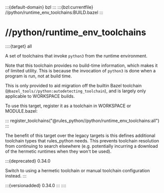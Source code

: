 :::{default-domain} bzl
:::
:::{bzl:currentfile} //python/runtime_env_toolchains:BUILD.bazel
:::

# //python/runtime_env_toolchains

::::{target} all

A set of toolchains that invoke `python3` from the runtime environment.

Note that this toolchain provides no build-time information, which makes it of
limited utility. This is because the invocation of `python3` is done when a
program is run, not at build time.

This is only provided to aid migration off the builtin Bazel toolchain 
(`@bazel_tools//python:autodetecting_toolchain`), and is largely only applicable
to WORKSPACE builds.

To use this target, register it as a toolchain in WORKSPACE or MODULE.bazel:

:::
register_toolchains("@rules_python//python/runtime_env_toolchains:all")
:::

The benefit of this target over the legacy targets is this defines additional
toolchain types that rules_python needs. This prevents toolchain resolution from
continuing to search elsewhere (e.g. potentially incurring a download of the
hermetic runtimes when they won't be used).

:::{deprecated} 0.34.0

Switch to using a hermetic toolchain or manual toolchain configuration instead.
:::

:::{versionadded} 0.34.0
:::
::::
